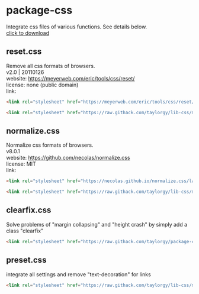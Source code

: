 # package-css
Integrate css files of various functions. See details below.  
[click to download](https://github.com/taylorgy/css-reset/archive/refs/heads/main.zip)

## reset.css
Remove all css formats of browsers.  
v2.0 | 20110126  
website: https://meyerweb.com/eric/tools/css/reset/  
license: none (public domain)  
link:  
```HTML
<link rel="stylesheet" href="https://meyerweb.com/eric/tools/css/reset/reset.css">
```
```HTML
<link rel="stylesheet" href="https://raw.githack.com/taylorgy/lib-css/main/reset.css">
```

## normalize.css
Normalize css formats of browsers.  
v8.0.1  
website: https://github.com/necolas/normalize.css  
license: MIT  
link:  
```HTML
<link rel="stylesheet" href="https://necolas.github.io/normalize.css/latest/normalize.css">
```
```HTML
<link rel="stylesheet" href="https://raw.githack.com/taylorgy/lib-css/main/normalize.css">
```

## clearfix.css
Solve problems of "margin collapsing" and "height crash" by simply add a class "clearfix"  
```HTML
<link rel="stylesheet" href="https://raw.githack.com/taylorgy/package-css/main/clearfix.css">
```
## preset.css
integrate all settings and remove "text-decoration" for links
```HTML
<link rel="stylesheet" href="https://raw.githack.com/taylorgy/lib-css/main/preset.css">
```
